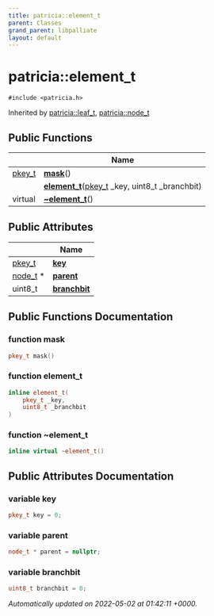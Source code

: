 ```yaml
---
title: patricia::element_t
parent: Classes
grand_parent: libpalliate
layout: default
---
```


# patricia::element_t






`#include <patricia.h>`

Inherited by [patricia::leaf_t](/libpalliate/generated/Classes/structpatricia_1_1leaf__t), [patricia::node_t](/libpalliate/generated/Classes/structpatricia_1_1node__t)

## Public Functions

|                | Name           |
| -------------- | -------------- |
| [pkey_t](/libpalliate/generated/Files/patricia_8h#using-pkey-t) | **[mask](/libpalliate/generated/Classes/structpatricia_1_1element__t#function-mask)**() |
| | **[element_t](/libpalliate/generated/Classes/structpatricia_1_1element__t#function-element-t)**([pkey_t](/libpalliate/generated/Files/patricia_8h#using-pkey-t) _key, uint8_t _branchbit) |
| virtual | **[~element_t](/libpalliate/generated/Classes/structpatricia_1_1element__t#function-~element-t)**() |

## Public Attributes

|                | Name           |
| -------------- | -------------- |
| [pkey_t](/libpalliate/generated/Files/patricia_8h#using-pkey-t) | **[key](/libpalliate/generated/Classes/structpatricia_1_1element__t#variable-key)**  |
| [node_t](/libpalliate/generated/Classes/structpatricia_1_1node__t) * | **[parent](/libpalliate/generated/Classes/structpatricia_1_1element__t#variable-parent)**  |
| uint8_t | **[branchbit](/libpalliate/generated/Classes/structpatricia_1_1element__t#variable-branchbit)**  |

## Public Functions Documentation

### function mask

```cpp
pkey_t mask()
```


### function element_t

```cpp
inline element_t(
    pkey_t _key,
    uint8_t _branchbit
)
```


### function ~element_t

```cpp
inline virtual ~element_t()
```


## Public Attributes Documentation

### variable key

```cpp
pkey_t key = 0;
```


### variable parent

```cpp
node_t * parent = nullptr;
```


### variable branchbit

```cpp
uint8_t branchbit = 0;
```



_Automatically updated on 2022-05-02 at 01:42:11 +0000._
